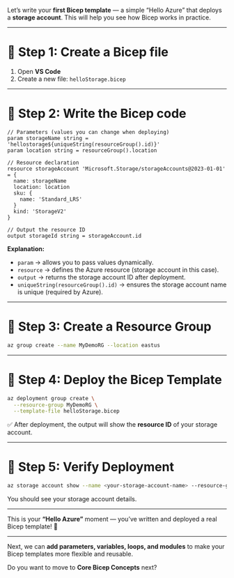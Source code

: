 Let’s write your **first Bicep template** — a simple “Hello Azure” that deploys a **storage account**. This will help you see how Bicep works in practice.

---

# 🔹 Step 1: Create a Bicep file

1. Open **VS Code**
2. Create a new file: `helloStorage.bicep`

---

# 🔹 Step 2: Write the Bicep code

```bicep
// Parameters (values you can change when deploying)
param storageName string = 'hellostorage${uniqueString(resourceGroup().id)}'
param location string = resourceGroup().location

// Resource declaration
resource storageAccount 'Microsoft.Storage/storageAccounts@2023-01-01' = {
  name: storageName
  location: location
  sku: {
    name: 'Standard_LRS'
  }
  kind: 'StorageV2'
}

// Output the resource ID
output storageId string = storageAccount.id
```

**Explanation:**

* `param` → allows you to pass values dynamically.
* `resource` → defines the Azure resource (storage account in this case).
* `output` → returns the storage account ID after deployment.
* `uniqueString(resourceGroup().id)` → ensures the storage account name is unique (required by Azure).

---

# 🔹 Step 3: Create a Resource Group

```bash
az group create --name MyDemoRG --location eastus
```

---

# 🔹 Step 4: Deploy the Bicep Template

```bash
az deployment group create \
  --resource-group MyDemoRG \
  --template-file helloStorage.bicep
```

✅ After deployment, the output will show the **resource ID** of your storage account.

---

# 🔹 Step 5: Verify Deployment

```bash
az storage account show --name <your-storage-account-name> --resource-group MyDemoRG
```

You should see your storage account details.

---

This is your **“Hello Azure”** moment — you’ve written and deployed a real Bicep template! 🎉

---

Next, we can **add parameters, variables, loops, and modules** to make your Bicep templates more flexible and reusable.

Do you want to move to **Core Bicep Concepts** next?
